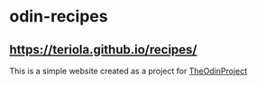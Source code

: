 # odin-recipes

## https://teriola.github.io/recipes/

This is a simple website created as a project for [TheOdinProject](https://www.theodinproject.com/)
